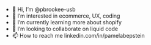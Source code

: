 - 👋 Hi, I’m @pbrookee-usb
- 👀 I’m interested in ecommerce, UX, coding
- 🌱 I’m currently learning more about shopify
- 💞️ I’m looking to collaborate on liquid code
- 📫 How to reach me linkedin.com/in/pamelabepstein

<!---
pbrookee-usb/pbrookee-usb is a ✨ special ✨ repository because its `README.md` (this file) appears on your GitHub profile.
You can click the Preview link to take a look at your changes.
--->
